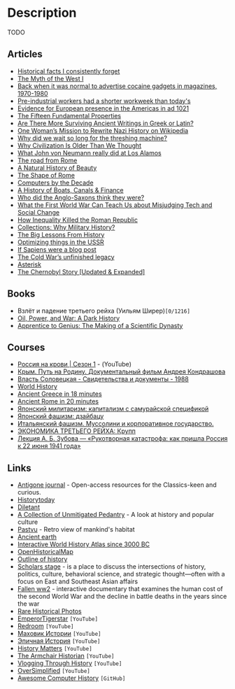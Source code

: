 # Description

TODO

## Articles

- [Historical facts I consistently forget](https://milan.cvitkovic.net/writing/historical_facts/)
- [The Myth of the West I](https://clerestory.netlify.app/west/myth-1/)
- [Back when it was normal to advertise cocaine gadgets in magazines, 1970-1980](https://rarehistoricalphotos.com/cocaine-paraphernalia-ads-1970s/)
- [Pre-industrial workers had a shorter workweek than today's](https://groups.csail.mit.edu/mac/users/rauch/worktime/hours_workweek.html)
- [Evidence for European presence in the Americas in ad 1021](https://www.nature.com/articles/s41586-021-03972-8)
- [The Fifteen Fundamental Properties](https://carcinisation.com/2015/04/01/the-fifteen-fundamental-properties/)
- [Are There More Surviving Ancient Writings in Greek or Latin?](https://talesoftimesforgotten.com/2021/09/25/are-there-more-surviving-ancient-writings-in-greek-or-latin)
- [One Woman’s Mission to Rewrite Nazi History on Wikipedia](https://www.wired.com/story/one-womans-mission-to-rewrite-nazi-history-wikipedia/)
- [Why did we wait so long for the threshing machine?](https://rootsofprogress.org/why-did-we-wait-so-long-for-the-threshing-machine)
- [Why Civilization Is Older Than We Thought](https://palladiummag.com/2021/05/17/why-civilization-is-older-than-we-thought/)
- [What John von Neumann really did at Los Alamos](https://3quarksdaily.com/3quarksdaily/2020/10/what-john-von-neumann-really-did-at-los-alamos.html)
- [The road from Rome](https://aeon.co/essays/how-the-fall-of-the-roman-empire-paved-the-road-to-modernity)
- [A Natural History of Beauty](https://meltingasphalt.com/a-natural-history-of-beauty/)
- [The Shape of Rome](https://www.exurbe.com/the-shape-of-rome/)
- [Computers by the Decade](https://www.charlieharrington.com/computers-by-the-decade)
- [A History of Boats, Canals & Finance](https://investoramnesia.com/2021/03/28/a-history-of-boats-canals-finance/)
- [Who did the Anglo-Saxons think they were?](https://archaeology.co.uk/articles/features/who-did-the-anglo-saxons-think-they-were.htm)
- [What the First World War Can Teach Us about Misjudging Tech and Social Change](https://www.carnegie.org/topics/topic-articles/emerging-global-order/1920-2020-what-the-history-of-world-war-1-can-teach-us-about-misjudging-tech-social-change/)
- [How Inequality Killed the Roman Republic](https://www.themetasophist.com/notes/how-inequality-killed-the-roman-republic)
- [Collections: Why Military History?](https://acoup.blog/2020/11/13/collections-why-military-history/)
- [The Big Lessons From History](https://www.collaborativefund.com/blog/the-big-lessons-from-history/)
- [Optimizing things in the USSR](https://chris-said.io/2016/05/11/optimizing-things-in-the-ussr/)
- [If Sapiens were a blog post](https://neilkakkar.com/sapiens.html)
- [The Cold War’s unfinished legacy](https://www.africasacountry.com/2020/09/the-cold-wars-unfinished-legacy)
- [Asterisk](https://cormullion.github.io/pages/2020-10-09-asterisk/)
- [The Chernobyl Story [Updated & Expanded]](https://imgur.com/a/TwY6q)


## Books

- Взлёт и падение третьего рейха (Уильям Ширер)`[0/1216]`
- [Oil, Power, and War: A Dark History](https://www.goodreads.com/book/show/42527868)
- [Apprentice to Genius: The Making of a Scientific Dynasty](https://www.goodreads.com/book/show/532944)


## Courses

- [Россия на крови | Сезон 1](https://youtube.com/playlist?list=PLWGgJHpZrYMqNm0waHyEwIKQAj_qK6DVc) - (YouTube)
- [Крым. Путь на Родину. Документальный фильм Андрея Кондрашова](https://youtu.be/t42-71RpRgI)
- [Власть Соловецкая - Свидетельства и документы - 1988](https://youtu.be/DNvYLTvy1jI)
- [World History](https://youtube.com/playlist?list=PLBDA2E52FB1EF80C9)
- [Ancient Greece in 18 minutes](https://youtu.be/gFRxmi4uCGo)
- [Ancient Rome in 20 minutes](https://youtu.be/46ZXl-V4qwY)
- [Японский милитаризм: капитализм с самурайской спецификой](https://youtu.be/h3pEf8SVNqI)
- [Японский фашизм: дзайбацу](https://youtu.be/lHnEoU_4JJo)
- [Итальянский фашизм. Муссолини и корпоративное государство.](https://youtu.be/nddkvl_qqBk)
- [ЭКОНОМИКА ТРЕТЬЕГО РЕЙХА: Крупп](https://youtu.be/eNPHncu22Bk)
- [Лекция А. Б. Зубова — «Рукотворная катастрофа: как пришла Россия к 22 июня 1941 года»](https://youtu.be/mJ4PmMbXGeI)


## Links

- [Antigone journal](https://antigonejournal.com/helps/) - Open-access resources for the Classics-keen and curious.
- [Historytoday](https://www.historytoday.com/)
- [Diletant](https://diletant.media/)
- [A Collection of Unmitigated Pedantry](https://acoup.blog/) - A look at history and popular culture
- [Pastvu](https://pastvu.com/) - Retro view of mankind's habitat
- [Ancient earth](https://dinosaurpictures.org/ancient-earth)
- [Interactive World History Atlas since 3000 BC](http://geacron.com/home-en/)
- [OpenHistoricalMap](https://www.openhistoricalmap.org/)
- [Outline of history](https://en.wikipedia.org/wiki/Outline_of_history)
- [Scholars stage](https://scholars-stage.org/) - is a place to discuss the intersections of history, politics, culture, behavioral science, and strategic thought—often with a focus on East and Southeast Asian affairs
- [Fallen ww2](http://www.fallen.io/ww2/) - interactive documentary that examines the human cost of the second World War and the decline in battle deaths in the years since the war
- [Rare Historical Photos](https://rarehistoricalphotos.com/)
- [EmperorTigerstar](https://www.youtube.com/c/EmperorTigerstar) `[YouTube]`
- [Redroom](https://www.youtube.com/user/RedRoomLIMB) `[YouTube]`
- [Маховик Истории](https://www.youtube.com/channel/UCeLixjhQNU6cGTNv_ECaooQ) `[YouTube]`
- [Эпичная История](https://www.youtube.com/c/%D0%AD%D0%BF%D0%B8%D1%87%D0%BD%D0%B0%D1%8F%D0%98%D1%81%D1%82%D0%BE%D1%80%D0%B8%D1%8F/) `[YouTube]`
- [History Matters](https://www.youtube.com/channel/UC22BdTgxefuvUivrjesETjg) `[YouTube]`
- [The Armchair Historian](https://www.youtube.com/c/TheArmchairHistorian/) `[YouTube]`
- [Vlogging Through History](https://www.youtube.com/channel/UCN-p-fxcoKT4Ltg1vPZIxGQ) `[YouTube]`
- [OverSimplified](https://www.youtube.com/c/OverSimplified/) `[YouTube]`
- [Awesome Computer History](https://github.com/watson/awesome-computer-history) `[GitHub]`
